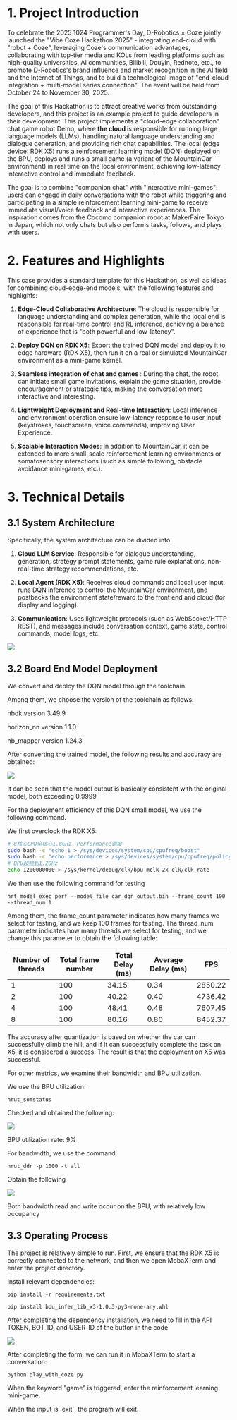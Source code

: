 # 1. Project Introduction



To celebrate the 2025 1024 Programmer's Day, D-Robotics × Coze jointly launched the "Vibe Coze Hackathon 2025" - integrating end-cloud with "robot + Coze", leveraging Coze's communication advantages, collaborating with top-tier media and KOLs from leading platforms such as high-quality universities, AI communities, Bilibili, Douyin, Rednote, etc., to promote D-Robotics's brand influence and market recognition in the AI field and the Internet of Things, and to build a technological image of "end-cloud integration + multi-model series connection". The event will be held from October 24 to November 30, 2025.&#x20;



The goal of this Hackathon is to attract creative works from outstanding developers, and this project is an example project to guide developers in their development. This project implements a "cloud-edge collaboration" chat game robot Demo, where&#x20;**&#x20;the cloud&#x20;**&#x20;is responsible for running large language models (LLMs), handling natural language understanding and dialogue generation, and providing rich chat capabilities. The local (edge device: RDK X5) runs a reinforcement learning model (DQN) deployed on the BPU, deploys and runs a small game (a variant of the MountainCar environment) in real time on the local environment, achieving low-latency interactive control and immediate feedback.&#x20;



The goal is to combine "companion chat" with "interactive mini-games": users can engage in daily conversations with the robot while triggering and participating in a simple reinforcement learning mini-game to receive immediate visual/voice feedback and interactive experiences. The inspiration comes from the Cocomo companion robot at MakerFaire Tokyo in Japan, which not only chats but also performs tasks, follows, and plays with users.&#x20;



# 2. Features and Highlights

This case provides a standard template for this Hackathon, as well as ideas for combining cloud-edge-end models, with the following features and highlights:&#x20;

1. **Edge-Cloud Collaborative Architecture**: The cloud is responsible for language understanding and complex generation, while the local end is responsible for real-time control and RL inference, achieving a balance of experience that is "both powerful and low-latency".

2. **Deploy DQN on RDK X5**: Export the trained DQN model and deploy it to edge hardware (RDK X5), then run it on a real or simulated MountainCar environment as a mini-game kernel.

3. **Seamless integration of chat and games&#x20;**: During the chat, the robot can initiate small game invitations, explain the game situation, provide encouragement or strategic tips, making the conversation more interactive and interesting.&#x20;

4. **Lightweight Deployment and Real-time Interaction**: Local inference and environment operation ensure low-latency response to user input (keystrokes, touchscreen, voice commands), improving User Experience.

5. **Scalable Interaction Modes**: In addition to MountainCar, it can be extended to more small-scale reinforcement learning environments or somatosensory interactions (such as simple following, obstacle avoidance mini-games, etc.).



# 3. Technical Details

## 3.1 System Architecture

Specifically, the system architecture can be divided into:

1. **Cloud LLM Service**: Responsible for dialogue understanding, generation, strategy prompt statements, game rule explanations, non-real-time strategy recommendations, etc.

2. **Local Agent (RDK X5)**: Receives cloud commands and local user input, runs DQN inference to control the MountainCar environment, and postbacks the environment state/reward to the front end and cloud (for display and logging).

3. **Communication**: Uses lightweight protocols (such as WebSocket/HTTP REST), and messages include conversation context, game state, control commands, model logs, etc.

![](images/image-4.png)

## 3.2 Board End Model Deployment

We convert and deploy the DQN model through the toolchain.

Among them, we choose the version of the toolchain as follows:

hbdk version 3.49.9

horizon\_nn version 1.1.0

hb\_mapper version 1.24.3

After converting the trained model, the following results and accuracy are obtained:&#x20;

![](images/image-3.png)

It can be seen that the model output is basically consistent with the original model, both exceeding 0.9999&#x20;

For the deployment efficiency of this DQN small model, we use the following command.&#x20;

We first overclock the RDK X5:&#x20;

```bash
# 8核心CPU全核心1.8GHz，Performance调度
sudo bash -c "echo 1 > /sys/devices/system/cpu/cpufreq/boost"
sudo bash -c "echo performance > /sys/devices/system/cpu/cpufreq/policy0/scaling_governor"
# BPU超频到1.2GHz
echo 1200000000 > /sys/kernel/debug/clk/bpu_mclk_2x_clk/clk_rate
```

We then use the following command for testing&#x20;

```plain&#x20;text
hrt_model_exec perf --model_file car_dqn_output.bin --frame_count 100 --thread_num 1
```

Among them, the frame\_count parameter indicates how many frames we select for testing, and we keep 100 frames for testing. The thread\_num parameter indicates how many threads we select for testing, and we change this parameter to obtain the following table:

| Number of threads | Total frame number | Total Delay (ms) | Average Delay (ms)  | FPS     |
| ----------------- | ------------------ | ---------------- | ------------------- | ------- |
| 1                 | 100                | 34.15            | 0.34                | 2850.22 |
| 2                 | 100                | 40.22            | 0.40                | 4736.42 |
| 4                 | 100                | 48.41            | 0.48                | 7607.45 |
| 8                 | 100                | 80.16            | 0.80                | 8452.37 |

The accuracy after quantization is based on whether the car can successfully climb the hill, and if it can successfully complete the task on X5, it is considered a success. The result is that the deployment on X5 was successful.&#x20;

For other metrics, we examine their bandwidth and BPU utilization.

We use the BPU utilization:

```plain&#x20;text
hrut_somstatus
```

Checked and obtained the following:&#x20;

![](images/image.png)

BPU utilization rate: 9%&#x20;

For bandwidth, we use the command:

```plain&#x20;text
hrut_ddr -p 1000 -t all
```

Obtain the following

![](images/image-1.png)

Both bandwidth read and write occur on the BPU, with relatively low occupancy

## 3.3 Operating Process

The project is relatively simple to run. First, we ensure that the RDK X5 is correctly connected to the network, and then we open MobaXTerm and enter the project directory.&#x20;

Install relevant dependencies:&#x20;

```plain&#x20;text
pip install -r requirements.txt
```

```plain&#x20;text
pip install bpu_infer_lib_x3-1.0.3-py3-none-any.whl
```

After completing the dependency installation, we need to fill in the API TOKEN, BOT\_ID, and USER\_ID of the button in the code&#x20;

![](images/image-2.png)



After completing the form, we can run it in MobaXTerm to start a conversation:&#x20;

```plain&#x20;text
python play_with_coze.py
```

When the keyword "game" is triggered, enter the reinforcement learning mini-game.&#x20;

When the input is \`exit\`, the program will exit.&#x20;
